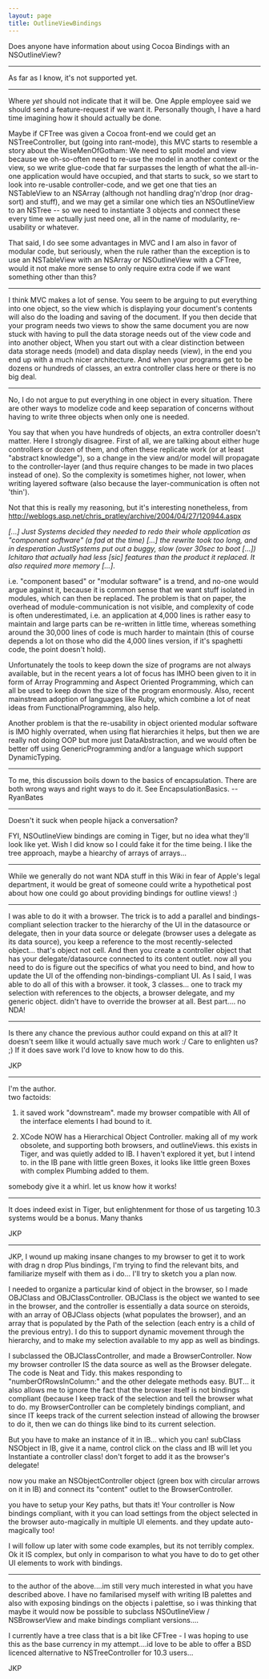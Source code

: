 ```yaml
---
layout: page
title: OutlineViewBindings
---
```




Does anyone have information about using Cocoa Bindings with an NSOutlineView?

----
As far as I know, it's not supported yet.

----

Where *yet* should not indicate that it will be. One Apple employee said we should send a feature-request if we want it. Personally though, I have a hard time imagining how it should actually be done.

Maybe if CFTree was given a Cocoa front-end we could get an NSTreeController, but (going into rant-mode), this MVC starts to resemble a story about the WiseMenOfGotham: We need to split model and view because we oh-so-often need to re-use the model in another context or the view, so we write glue-code that far surpasses the length of what the all-in-one application would have occupied, and that starts to suck, so we start to look into re-usable controller-code, and we get one that ties an NSTableView to an NSArray (although not handling drag'n'drop (nor drag-sort) and stuff), and we may get a similar one which ties an NSOutlineView to an NSTree -- so we need to instantiate 3 objects and connect these every time we actually just need one, all in the name of modularity, re-usability or whatever.

That said, I do see some advantages in MVC and I am also in favor of modular code, but seriously, when the rule rather than the exception is to use an NSTableView with an NSArray or NSOutlineView with a CFTree, would it not make more sense to only require extra code if we want something other than this?

----

I think MVC makes a lot of sense. You seem to be arguing to put everything into one object, so the view which is displaying your document's contents will also do the loading and saving of the document.  If you then decide that your program needs two views to show the same document you are now stuck with having to pull the data storage needs out of the view code and into another object,  When you start out with a clear distinction between data storage needs (model) and data display needs (view), in the end you end up with a much nicer architecture.  And when your programs get to be dozens or hundreds of classes, an extra controller class here or there is no big deal. 

----

No, I do not argue to put everything in one object in every situation. There are other ways to modelize code and keep separation of concerns without having to write three objects when only one is needed.

You say that when you have hundreds of objects, an extra controller doesn't matter. Here I strongly disagree. First of all, we are talking about either huge controllers or dozen of them, and often these replicate work (or at least "abstract knowledge"), so a change in the view and/or model will propagate to the controller-layer (and thus require changes to be made in two places instead of one).  So the complexity is sometimes higher, not lower, when writing layered software (also because the layer-communication is often not 'thin').

Not that this is really my reasoning, but it's interesting nonetheless, from http://weblogs.asp.net/chris_pratley/archive/2004/04/27/120944.aspx

*[...] Just Systems decided they needed to redo their whole application as "component software" (a fad at the time) [...] the rewrite took too long, and in desperation JustSystems put out a buggy, slow (over 30sec to boot [...]) Ichitaro that actually had less [sic] features than the product it replaced. It also required more memory [...]*.

i.e. "component based" or "modular software" is a trend, and no-one would argue against it, because it is common sense that we want stuff isolated in modules, which can then be replaced. The problem is that on paper, the overhead of module-communication is not visible, and complexity of code is often underestimated, i.e. an application at 4,000 lines is rather easy to maintain and large parts can be re-written in little time, whereas something around the 30,000 lines of code is much harder to maintain (this of course depends a lot on those who did the 4,000 lines version, if it's spaghetti code, the point doesn't hold).

Unfortunately the tools to keep down the size of programs are not always available, but in the recent years a lot of focus has IMHO been given to it in form of Array Programming and Aspect Oriented Programming, which can all be used to keep down the size of the program enormously.  Also, recent mainstream adoption of languages like Ruby, which combine a lot of neat ideas from FunctionalProgramming, also help.

Another problem is that the re-usability in object oriented modular software is IMO highly overrated, when using flat hierarchies it helps, but then we are really not doing OOP but more just DataAbstraction, and we would often be better off using GenericProgramming and/or a language which support DynamicTyping.

----

To me, this discussion boils down to the basics of encapsulation. There are both wrong ways and right ways to do it. See EncapsulationBasics. --RyanBates

----

Doesn't it suck when people hijack a conversation?

FYI, NSOutlineView bindings are coming in Tiger, but no idea what they'll look like yet. Wish I did know so I could fake it for the time being. I like the tree approach, maybe a hiearchy of arrays of arrays...

----

While we generally do not want NDA stuff in this Wiki in fear of Apple's legal department, it would be great of someone could write a hypothetical post about how one could go about providing bindings for outline views! :)

----

I was able to do it with a browser.
The trick is to add a parallel and bindings-compliant selection tracker to the hierarchy of the UI in the datasource or delegate, then in your data source or delegate (browser uses a delegate as its data source), you keep a reference to the most recently-selected object... that's object not cell.  And then you create a controller object that has your delegate/datasource connected to its content outlet.  now all you need to do is figure out the specifics of what you need to bind, and how to update the UI of the offending non-bindings-compliant UI.  As I said, I was able to do all of this with a browser.  it took, 3 classes... one to track my selection with references to the objects, a browser delegate, and my generic object.  didn't have to override the browser at all.
Best part.... no NDA!

----

Is there any chance the previous author could expand on this at all?  It doesn't seem lilke it would actually save much work :/  Care to enlighten us? ;)  If it does save work I'd love to know how to do this.

JKP

----

I'm the author.  
two factoids:
1. it saved work "downstream".  made my browser compatible with All of the interface elements I had bound to it.

2. XCode NOW has a Hierarchical Object Controller.  making all of my work obsolete, and supporting both browsers, and outlineViews.
this exists in Tiger, and was quietly added to IB.  I haven't explored it yet, but I intend to.  in the IB pane with little green Boxes, it looks like little green Boxes with complex Plumbing added to them.

somebody give it a whirl. let us know how it works!

----

It does indeed exist in Tiger, but enlightenment for those of us targeting 10.3 systems would be a bonus.  Many thanks

JKP

----
JKP, I wound up making insane changes to my browser to get it to work with drag n drop Plus bindings, I'm trying to find the relevant bits, and familiarize myself with them as i do... I'll try to sketch you a plan now.

I needed to organize a particular kind of object in the browser, so I made OBJClass and OBJClassController.
OBJClass is the object we wanted to see in the browser, and the controller is essentially a data source on steroids, with an array of OBJClass objects (what populates the browser), and an array that is populated by the Path of the selection (each entry is a child of the previous entry). I do this to support dynamic movement through the hierarchy, and to make my selection available to my app as well as bindings.

I subclassed the OBJClassController, and made a BrowserController.  Now my browser controller IS the data source as well as the Browser delegate.  The code is Neat and Tidy.
this makes responding to "numberOfRowsInColumn:" and the other delegate methods easy.   BUT... it also allows me to ignore the fact that the browser itself is not bindings compliant (because I keep track of the selection and tell the browser what to do.  my BrowserController can be completely bindings compliant, and since IT keeps track of the current selection instead of allowing the browser to do it, then we can do things like bind to its current selection.

But you have to make an instance of it in IB...   which you can!  subClass NSObject in IB, give it a name, control click on the class and IB will let you Instantiate a controller class! don't forget to add it as the browser's delegate!

now you make an NSObjectController object (green box with circular arrows on it in IB) and connect its "content" outlet to the BrowserController.

you have to setup your Key paths, but thats it! Your controller is Now bindings compliant, with it you can load settings from the object selected in the browser auto-magically in multiple UI elements. and they update auto-magically too!

I will follow up later with some code examples, but its not terribly complex.  Ok it IS complex, but only in comparison to what you have to do to get other UI elements to work with bindings.

----

to the author of the above....im still very much interested in what you have described above.  I have no familarised myself with writing IB palettes and also with exposing bindings on the objects i palettise, so i was thinking that maybe it would now be possible to subclass NSOutlineView / NSBrowserView and make bindings compliant versions....

I currently have a tree class that is a bit like CFTree - I was hoping to use this as the base currency in my attempt....id love to be able to offer a BSD licenced alternative to NSTreeController for 10.3 users...

JKP

